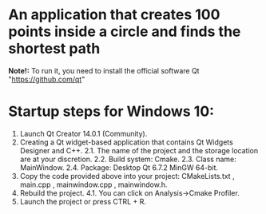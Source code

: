 # An application that creates 100 points inside a circle and finds the shortest path
**Note!:** To run it, you need to install the official software Qt "https://github.com/qt"

# Startup steps for Windows 10:
1. Launch Qt Creator 14.0.1 (Community).
2. Creating a Qt widget-based application that contains Qt Widgets Designer and C++.
2.1. The name of the project and the storage location are at your discretion.
2.2. Build system: Cmake.
2.3. Class name: MainWindow.
2.4. Package: Desktop Qt 6.7.2 MinGW 64-bit.
3. Copy the code provided above into your project: CMakeLists.txt , main.cpp , mainwindow.cpp , mainwindow.h.
4. Rebuild the project.
4.1. You can click on Analysis->Cmake Profiler.
5. Launch the project or press CTRL + R.
